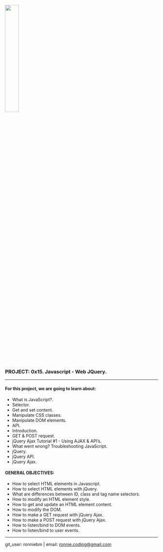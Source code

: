<img src="https://camo.githubusercontent.com/04a8a9a456b8ecafad2eb4f2cff6803cd0194496/687474703a2f2f7777772e686f6c626572746f6e7363686f6f6c2e636f6d2f686f6c626572746f6e2d6c6f676f2e706e67" width=30%/>  



### PROJECT: 0x15. Javascript - Web JQuery.  
---


#### For this project, we are going to learn about:<br>

- What is JavaScript?.  
- Selector.  
- Get and set content.  
- Manipulate CSS classes.  
- Manipulate DOM elements.  
- API.  
- Introduction.  
- GET & POST request.  
- jQuery Ajax Tutorial #1 - Using AJAX & API’s.  
- What went wrong? Troubleshooting JavaScript.  
- jQuery.  
- jQuery API.  
- jQuery Ajax.  


#### GENERAL OBJECTIVES:<br>

- How to select HTML elements in Javascript.  
- How to select HTML elements with jQuery.  
- What are differences between ID, class and tag name selectors.  
- How to modify an HTML element style.  
- How to get and update an HTML element content.  
- How to modify the DOM.  
- How to make a GET request with jQuery Ajax.  
- How to make a POST request with jQuery Ajax.  
- How to listen/bind to DOM events.  
- How to listen/bind to user events.  


---
git_user: ronniebm  |  email: ronnie.coding@gmail.com

